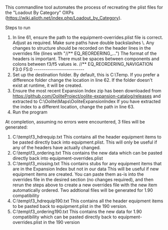 This commandline tool automates the process of recreating the plist files for the "Loadout By Category" OXPs (https://wiki.alioth.net/index.php/Loadout_by_Category). 

Steps to run

1. In line 61, ensure the path to the equipment-overrides.plist file is correct. Adjust as required. Make sure paths have double backslashes \\.
     Any changes to structure should be recorded on the header lines in the overrides file (lines with "//** EQ_REORDERING_...")
     The format of the headers is important. There must be spaces between components and colons between f3/f5 values
     ie. //** EQ_REORDERING_NAVIGATION F3:0 F5:0 -------------------------
2. Set up the destination folder. By default, this is C:\Temp. If you prefer a difference folder change the location in line 62.
     If the folder doesn't exist at runtime, it will be created.
3. Ensure the most recent Expansion Index zip has been downloaded from https://github.com/OoliteProject/oolite-expansion-catalog/releases 
     and extracted to C:\Oolite\Maps\OoliteExpansionIndex
     If you have extracted the index to a different location, change the path in line 63.
4. Run the program

At completion, assuming no errors were encountered, 3 files will be generated:
1. C:\temp\f3_hdrequip.txt       This contains all the header equipment items to be pasted directly back into equipment.plist. 
                                 This will only be useful if any of the headers have actually changed.
2. C:\temp\f3_ordering.txt       This contains the new data which can be pasted directly back into equipment-overrides.plist
3. C:\temp\f3_missing.txt        This contains stubs for any equipment items that are in the Expansion Index but not in our data
                                 This will be useful if new equipment items are created. You can paste them as-is into the overrides file
                                 in the desired section (no changes required), and then rerun the steps above to create a new overrides 
                                 file with the new item automatically ordered.
Two addtional files will be generated for 1.90 compatibility
4. C:\temp\f3_hdrequip190.txt    This contains all the header equipment items to be pasted back to equipment.plist in the 190 version.
5. C:\temp\f3_ordering190.txt    This contains the new data for 1.90 compatibility which can be pasted directly back to equipment-overrides.plist in the 190 version
